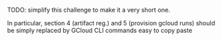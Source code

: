 TODO: simplify this challenge to make it a very short one.

In particular, section 4 (artifact reg.) and 5 (provision gcloud runs) should be simply replaced by GCloud CLI commands easy to copy paste
